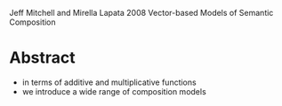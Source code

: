 Jeff Mitchell and Mirella Lapata
2008
Vector-based Models of Semantic Composition

# Abstract

* in terms of additive and multiplicative functions
* we introduce a wide range of composition models
